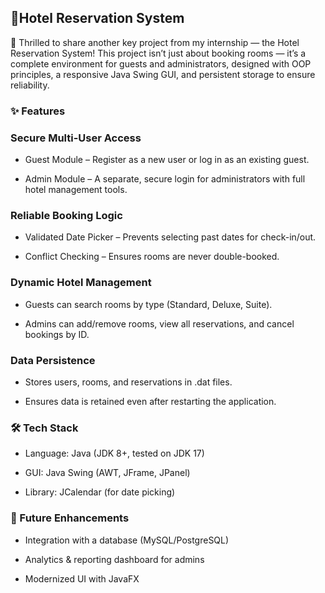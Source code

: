 ## 🏨Hotel Reservation System
🚀 Thrilled to share another key project from my internship — the Hotel Reservation System!
This project isn’t just about booking rooms — it’s a complete environment for guests and administrators, designed with OOP principles, a responsive Java Swing GUI, and
persistent storage to ensure reliability.

### ✨ Features

###  Secure Multi-User Access

* Guest Module – Register as a new user or log in as an existing guest.

* Admin Module – A separate, secure login for administrators with full hotel management tools.

###  Reliable Booking Logic

* Validated Date Picker – Prevents selecting past dates for check-in/out.

* Conflict Checking – Ensures rooms are never double-booked.

###  Dynamic Hotel Management

* Guests can search rooms by type (Standard, Deluxe, Suite).

* Admins can add/remove rooms, view all reservations, and cancel bookings by ID.

###  Data Persistence

* Stores users, rooms, and reservations in .dat files.

* Ensures data is retained even after restarting the application.

### 🛠️ Tech Stack

* Language: Java (JDK 8+, tested on JDK 17)

* GUI: Java Swing (AWT, JFrame, JPanel)

* Library: JCalendar  (for date picking)

### 🎯 Future Enhancements

*  Integration with a database (MySQL/PostgreSQL)

*  Analytics & reporting dashboard for admins

*  Modernized UI with JavaFX
